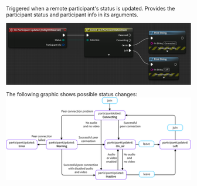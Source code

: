 Triggered when a remote participant's status is updated. Provides the participant status and participant info in its arguments.

![Sample](../../../static/img/on_participant_updated.png)

The following graphic shows possible status changes:
![Sample](../../../static/img/participant_status-changes.png)